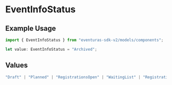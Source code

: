 # EventInfoStatus

## Example Usage

```typescript
import { EventInfoStatus } from "eventuras-sdk-v2/models/components";

let value: EventInfoStatus = "Archived";
```

## Values

```typescript
"Draft" | "Planned" | "RegistrationsOpen" | "WaitingList" | "RegistrationsClosed" | "Finished" | "Archived" | "Cancelled"
```